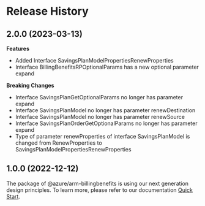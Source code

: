# Release History
    
## 2.0.0 (2023-03-13)
    
**Features**

  - Added Interface SavingsPlanModelPropertiesRenewProperties
  - Interface BillingBenefitsRPOptionalParams has a new optional parameter expand

**Breaking Changes**

  - Interface SavingsPlanGetOptionalParams no longer has parameter expand
  - Interface SavingsPlanModel no longer has parameter renewDestination
  - Interface SavingsPlanModel no longer has parameter renewSource
  - Interface SavingsPlanOrderGetOptionalParams no longer has parameter expand
  - Type of parameter renewProperties of interface SavingsPlanModel is changed from RenewProperties to SavingsPlanModelPropertiesRenewProperties
    
    
## 1.0.0 (2022-12-12)

The package of @azure/arm-billingbenefits is using our next generation design principles. To learn more, please refer to our documentation [Quick Start](https://aka.ms/js-track2-quickstart).
